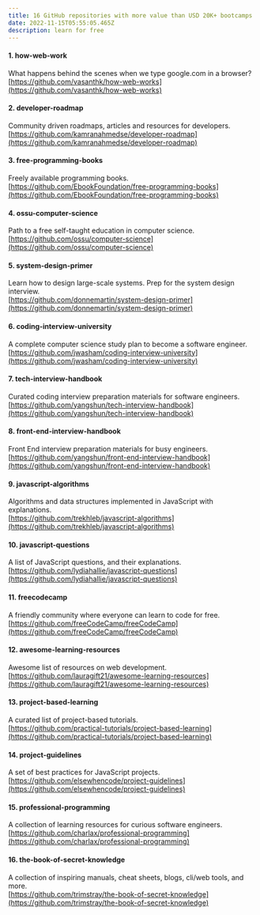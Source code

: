 ```yaml
---
title: 16 GitHub repositories with more value than USD 20K+ bootcamps
date: 2022-11-15T05:55:05.465Z
description: learn for free
---
```

#### 1. how-web-work

What happens behind the scenes when we type google.com in a browser?
<br>
[https://github.com/vasanthk/how-web-works](https://github.com/vasanthk/how-web-works)


#### 2. developer-roadmap

Community driven roadmaps, articles and resources for developers.
<br>
[https://github.com/kamranahmedse/developer-roadmap](https://github.com/kamranahmedse/developer-roadmap)


#### 3. free-programming-books

Freely available programming books.
<br>
[https://github.com/EbookFoundation/free-programming-books](https://github.com/EbookFoundation/free-programming-books)


#### 4. ossu-computer-science 

Path to a free self-taught education in computer science.
<br>
[https://github.com/ossu/computer-science](https://github.com/ossu/computer-science)


#### 5. system-design-primer

Learn how to design large-scale systems. Prep for the system design interview.
<br>
[https://github.com/donnemartin/system-design-primer](https://github.com/donnemartin/system-design-primer)


#### 6. coding-interview-university

A complete computer science study plan to become a software engineer.
<br>
[https://github.com/jwasham/coding-interview-university](https://github.com/jwasham/coding-interview-university)


#### 7. tech-interview-handbook

Curated coding interview preparation materials for software engineers.
<br>
[https://github.com/yangshun/tech-interview-handbook](https://github.com/yangshun/tech-interview-handbook)


#### 8. front-end-interview-handbook

Front End interview preparation materials for busy engineers.
<br>
[https://github.com/yangshun/front-end-interview-handbook](https://github.com/yangshun/front-end-interview-handbook)


#### 9. javascript-algorithms

Algorithms and data structures implemented in JavaScript with explanations.
<br>
[https://github.com/trekhleb/javascript-algorithms](https://github.com/trekhleb/javascript-algorithms)


#### 10. javascript-questions

A list of JavaScript questions, and their explanations.
<br>
[https://github.com/lydiahallie/javascript-questions](https://github.com/lydiahallie/javascript-questions)


#### 11. freecodecamp

A friendly community where everyone can learn to code for free.
<br>
[https://github.com/freeCodeCamp/freeCodeCamp](https://github.com/freeCodeCamp/freeCodeCamp)


#### 12. awesome-learning-resources

Awesome list of resources on web development.
<br>
[https://github.com/lauragift21/awesome-learning-resources](https://github.com/lauragift21/awesome-learning-resources)


#### 13. project-based-learning

A curated list of project-based tutorials.
<br>
[https://github.com/practical-tutorials/project-based-learning](https://github.com/practical-tutorials/project-based-learning)


#### 14. project-guidelines

A set of best practices for JavaScript projects.
<br>
[https://github.com/elsewhencode/project-guidelines](https://github.com/elsewhencode/project-guidelines)


#### 15. professional-programming

A collection of learning resources for curious software engineers.
<br>
[https://github.com/charlax/professional-programming](https://github.com/charlax/professional-programming)


#### 16. the-book-of-secret-knowledge

A collection of inspiring manuals, cheat sheets, blogs, cli/web tools, and more.
<br>
[https://github.com/trimstray/the-book-of-secret-knowledge](https://github.com/trimstray/the-book-of-secret-knowledge)
